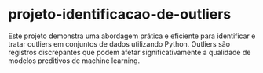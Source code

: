 # projeto-identificacao-de-outliers
Este projeto demonstra uma abordagem prática e eficiente para identificar e tratar outliers em conjuntos de dados utilizando Python. Outliers são registros discrepantes que podem afetar significativamente a qualidade de modelos preditivos de machine learning.
